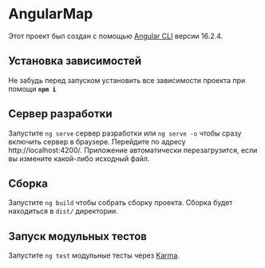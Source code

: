 # AngularMap

Этот проект был создан с помощью [Angular CLI](https://github.com/angular/angular-cli) версии 16.2.4.

## Установка зависимостей

Не забудь перед запуском установить все зависимости проекта при помощи **`npm i`**

## Сервер разработки

Запустите `ng serve` сервер разработки или `ng serve -o` чтобы сразу включить сервер в браузере. Перейдите по адресу http://localhost:4200/. Приложение автоматически перезагрузится, если вы измените какой-либо исходный файл.

## Сборка

Запустите `ng build` чтобы собрать сборку проекта. Сборка будет находиться в `dist/` директории.

## Запуск модульных тестов

Запустите `ng test` модульные тесты через [Karma](https://karma-runner.github.io).